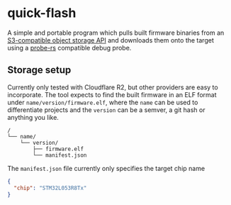 # quick-flash

A simple and portable program which pulls built firmware binaries from an [S3-compatible object storage API](https://github.com/durch/rust-s3) and downloads them onto the target using a [probe-rs](https://github.com/probe-rs/probe-rs) compatible debug probe.

## Storage setup

Currently only tested with Cloudflare R2, but other providers are easy to incorporate. The tool expects to find the built firmware in an ELF format under `name/version/firmware.elf`, where the `name` can be used to differentiate projects and the `version` can be a semver, a git hash or anything you like.

```
/
└── name/
    └── version/
        ├── firmware.elf
        └── manifest.json
```

The `manifest.json` file currently only specifies the target chip name

```json
{
  "chip": "STM32L053R8Tx"
}
```
